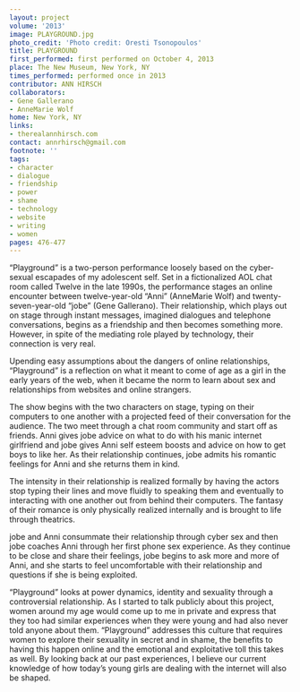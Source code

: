 ```yaml
---
layout: project
volume: '2013'
image: PLAYGROUND.jpg
photo_credit: 'Photo credit: Oresti Tsonopoulos'
title: PLAYGROUND
first_performed: first performed on October 4, 2013
place: The New Museum, New York, NY
times_performed: performed once in 2013
contributor: ANN HIRSCH
collaborators:
- Gene Gallerano
- AnneMarie Wolf
home: New York, NY
links:
- therealannhirsch.com
contact: annrhirsch@gmail.com
footnote: ''
tags:
- character
- dialogue
- friendship
- power
- shame
- technology
- website
- writing
- women
pages: 476-477
---
```


“Playground” is a two-person performance loosely based on the cyber-sexual escapades of my adolescent self. Set in a fictionalized AOL chat room called Twelve in the late 1990s, the performance stages an online encounter between twelve-year-old “Anni” (AnneMarie Wolf) and twenty-seven-year-old “jobe” (Gene Gallerano). Their relationship, which plays out on stage through instant messages, imagined dialogues and telephone conversations, begins as a friendship and then becomes something more. However, in spite of the mediating role played by technology, their connection is very real.

Upending easy assumptions about the dangers of online relationships, “Playground” is a reflection on what it meant to come of age as a girl in the early years of the web, when it became the norm to learn about sex and relationships from websites and online strangers.

The show begins with the two characters on stage, typing on their computers to one another with a projected feed of their conversation for the audience. The two meet through a chat room community and start off as friends. Anni gives jobe advice on what to do with his manic internet girlfriend and jobe gives Anni self esteem boosts and advice on how to get boys to like her. As their relationship continues, jobe admits his romantic feelings for Anni and she returns them in kind.

The intensity in their relationship is realized formally by having the actors stop typing their lines and move fluidly to speaking them and eventually to interacting with one another out from behind their computers. The fantasy of their romance is only physically realized internally and is brought to life through theatrics.

jobe and Anni consummate their relationship through cyber sex and then jobe coaches Anni through her first phone sex experience. As they continue to be close and share their feelings, jobe begins to ask more and more of Anni, and she starts to feel uncomfortable with their relationship and questions if she is being exploited.

“Playground” looks at power dynamics, identity and sexuality through a controversial relationship. As I started to talk publicly about this project, women around my age would come up to me in private and express that they too had similar experiences when they were young and had also never told anyone about them. “Playground” addresses this culture that requires women to explore their sexuality in secret and in shame, the benefits to having this happen online and the emotional and exploitative toll this takes as well. By looking back at our past experiences, I believe our current knowledge of how today’s young girls are dealing with the internet will also be shaped.
